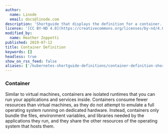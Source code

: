 ```yaml
---
author:
  name: Linode
  email: docs@linode.com
description: 'Shortguide that displays the definition for a container.'
license: '[CC BY-ND 4.0](https://creativecommons.org/licenses/by-nd/4.0)'
modified_by:
  name: Heather Zoppetti
published: 2019-07-12
title: Container Definition
keywords: []
headless: true
show_on_rss_feed: false
aliases: ['/kubernetes-shortguide-definitions/container-definition-shortguide/']
---
```


### Container

Similar to virtual machines, containers are isolated runtimes that you can run your applications and services inside. Containers consume fewer resources than virtual machines, as they do not attempt to emulate a full operating system running on dedicated hardware. Instead, containers only bundle the files, environment variables, and libraries needed by the applications they run, and they share the other resources of the operating system that hosts them.
